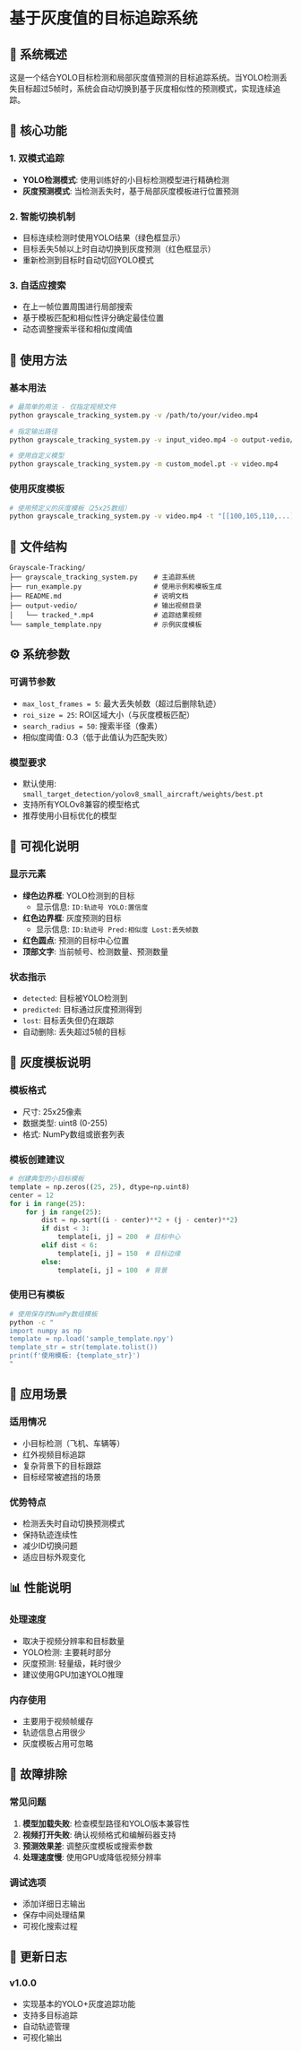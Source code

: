 # 基于灰度值的目标追踪系统

## 📖 系统概述

这是一个结合YOLO目标检测和局部灰度值预测的目标追踪系统。当YOLO检测丢失目标超过5帧时，系统会自动切换到基于灰度相似性的预测模式，实现连续追踪。

## 🎯 核心功能

### 1. 双模式追踪
- **YOLO检测模式**: 使用训练好的小目标检测模型进行精确检测
- **灰度预测模式**: 当检测丢失时，基于局部灰度模板进行位置预测

### 2. 智能切换机制
- 目标连续检测时使用YOLO结果（绿色框显示）
- 目标丢失5帧以上时自动切换到灰度预测（红色框显示）
- 重新检测到目标时自动切回YOLO模式

### 3. 自适应搜索
- 在上一帧位置周围进行局部搜索
- 基于模板匹配和相似性评分确定最佳位置
- 动态调整搜索半径和相似度阈值

## 🚀 使用方法

### 基本用法
```bash
# 最简单的用法 - 仅指定视频文件
python grayscale_tracking_system.py -v /path/to/your/video.mp4

# 指定输出路径
python grayscale_tracking_system.py -v input_video.mp4 -o output-vedio/tracked_result.mp4

# 使用自定义模型
python grayscale_tracking_system.py -m custom_model.pt -v video.mp4
```

### 使用灰度模板
```bash
# 使用预定义的灰度模板（25x25数组）
python grayscale_tracking_system.py -v video.mp4 -t "[[100,105,110,...],[95,100,105,...],...]"
```

## 📁 文件结构
```
Grayscale-Tracking/
├── grayscale_tracking_system.py    # 主追踪系统
├── run_example.py                  # 使用示例和模板生成
├── README.md                       # 说明文档
├── output-vedio/                   # 输出视频目录
│   └── tracked_*.mp4               # 追踪结果视频
└── sample_template.npy             # 示例灰度模板
```

## ⚙️ 系统参数

### 可调节参数
- `max_lost_frames = 5`: 最大丢失帧数（超过后删除轨迹）
- `roi_size = 25`: ROI区域大小（与灰度模板匹配）
- `search_radius = 50`: 搜索半径（像素）
- 相似度阈值: 0.3（低于此值认为匹配失败）

### 模型要求
- 默认使用: `small_target_detection/yolov8_small_aircraft/weights/best.pt`
- 支持所有YOLOv8兼容的模型格式
- 推荐使用小目标优化的模型

## 🎨 可视化说明

### 显示元素
- **绿色边界框**: YOLO检测到的目标
  - 显示信息: `ID:轨迹号 YOLO:置信度`
- **红色边界框**: 灰度预测的目标
  - 显示信息: `ID:轨迹号 Pred:相似度 Lost:丢失帧数`
- **红色圆点**: 预测的目标中心位置
- **顶部文字**: 当前帧号、检测数量、预测数量

### 状态指示
- `detected`: 目标被YOLO检测到
- `predicted`: 目标通过灰度预测得到
- `lost`: 目标丢失但仍在跟踪
- 自动删除: 丢失超过5帧的目标

## 🔧 灰度模板说明

### 模板格式
- 尺寸: 25x25像素
- 数据类型: uint8 (0-255)
- 格式: NumPy数组或嵌套列表

### 模板创建建议
```python
# 创建典型的小目标模板
template = np.zeros((25, 25), dtype=np.uint8)
center = 12
for i in range(25):
    for j in range(25):
        dist = np.sqrt((i - center)**2 + (j - center)**2)
        if dist < 3:
            template[i, j] = 200  # 目标中心
        elif dist < 6:
            template[i, j] = 150  # 目标边缘
        else:
            template[i, j] = 100  # 背景
```

### 使用已有模板
```bash
# 使用保存的NumPy数组模板
python -c "
import numpy as np
template = np.load('sample_template.npy')
template_str = str(template.tolist())
print(f'使用模板: {template_str}')
"
```

## 🎯 应用场景

### 适用情况
- 小目标检测（飞机、车辆等）
- 红外视频目标追踪
- 复杂背景下的目标跟踪
- 目标经常被遮挡的场景

### 优势特点
- 检测丢失时自动切换预测模式
- 保持轨迹连续性
- 减少ID切换问题
- 适应目标外观变化

## 📊 性能说明

### 处理速度
- 取决于视频分辨率和目标数量
- YOLO检测: 主要耗时部分
- 灰度预测: 轻量级，耗时很少
- 建议使用GPU加速YOLO推理

### 内存使用
- 主要用于视频帧缓存
- 轨迹信息占用很少
- 灰度模板占用可忽略

## 🐛 故障排除

### 常见问题
1. **模型加载失败**: 检查模型路径和YOLO版本兼容性
2. **视频打开失败**: 确认视频格式和编解码器支持
3. **预测效果差**: 调整灰度模板或搜索参数
4. **处理速度慢**: 使用GPU或降低视频分辨率

### 调试选项
- 添加详细日志输出
- 保存中间处理结果
- 可视化搜索过程

## 📝 更新日志

### v1.0.0
- 实现基本的YOLO+灰度追踪功能
- 支持多目标追踪
- 自动轨迹管理
- 可视化输出
